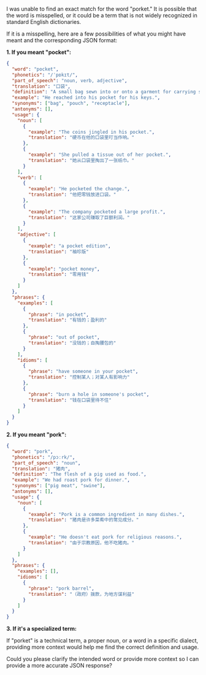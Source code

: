 I was unable to find an exact match for the word "porket." It is possible that the word is misspelled, or it could be a term that is not widely recognized in standard English dictionaries.

If it is a misspelling, here are a few possibilities of what you might have meant and the corresponding JSON format:

**1. If you meant "pocket":**

```json
{
  "word": "pocket",
  "phonetics": "/ˈpɒkɪt/",
  "part_of_speech": "noun, verb, adjective",
  "translation": "口袋",
  "definition": "A small bag sewn into or onto a garment for carrying small articles.",
  "example": "He reached into his pocket for his keys.",
  "synonyms": ["bag", "pouch", "receptacle"],
  "antonyms": [],
  "usage": {
    "noun": [
      {
        "example": "The coins jingled in his pocket.",
        "translation": "硬币在他的口袋里叮当作响。"
      },
      {
        "example": "She pulled a tissue out of her pocket.",
        "translation": "她从口袋里掏出了一张纸巾。"
      }
    ],
    "verb": [
      {
        "example": "He pocketed the change.",
        "translation": "他把零钱放进口袋。"
      },
      {
        "example": "The company pocketed a large profit.",
        "translation": "这家公司赚取了巨额利润。"
      }
    ],
    "adjective": [
      {
        "example": "a pocket edition",
        "translation": "袖珍版"
      },
      {
        "example": "pocket money",
        "translation": "零用钱"
      }
    ]
  },
  "phrases": {
    "examples": [
      {
        "phrase": "in pocket",
        "translation": "有钱的；盈利的"
      },
      {
        "phrase": "out of pocket",
        "translation": "没钱的；自掏腰包的"
      }
    ],
    "idioms": [
      {
        "phrase": "have someone in your pocket",
        "translation": "控制某人；对某人有影响力"
      },
      {
        "phrase": "burn a hole in someone's pocket",
        "translation": "钱在口袋里待不住"
      }
    ]
  }
}
```

**2. If you meant "pork":**

```json
{
  "word": "pork",
  "phonetics": "/pɔːrk/",
  "part_of_speech": "noun",
  "translation": "猪肉",
  "definition": "The flesh of a pig used as food.",
  "example": "We had roast pork for dinner.",
  "synonyms": ["pig meat", "swine"],
  "antonyms": [],
  "usage": {
    "noun": [
      {
        "example": "Pork is a common ingredient in many dishes.",
        "translation": "猪肉是许多菜肴中的常见成分。"
      },
      {
        "example": "He doesn't eat pork for religious reasons.",
        "translation": "由于宗教原因，他不吃猪肉。"
      }
    ]
  },
  "phrases": {
    "examples": [],
    "idioms": [
      {
        "phrase": "pork barrel",
        "translation": "（政府）拨款，为地方谋利益"
      }
    ]
  }
}
```

**3. If it's a specialized term:**

If "porket" is a technical term, a proper noun, or a word in a specific dialect, providing more context would help me find the correct definition and usage.

Could you please clarify the intended word or provide more context so I can provide a more accurate JSON response?
 